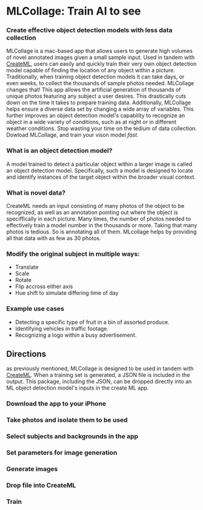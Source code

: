 # MLCollage: Train AI to see  
### Create effective object detection models with less data collection  
MLCollage is a mac-based app that allows users to generate high volumes of novel annotated images given a small sample input. 
Used in tandem with [CreateML](https://developer.apple.com/machine-learning/create-ml/), users can easily and quickly train their very own object detection model 
capable of finding the location of any object within a picture. Traditionally, when training object detection models it can take days, or even weeks, 
to collect the thousands of sample photos needed. MLCollage changes that! This app allows the artificial generation of thousands of unique photos featuring any subject a user desires. 
This drastically cuts down on the time it takes to prepare training data. Additionally, MLCollage helps ensure a diverse data set by changing a wide array of variables. 
This further improves an object detection model's capability to recognize an object in a wide variety of conditions, such as at night or in different weather conditions.
Stop wasting your time on the tedium of data collection. Dowload MLCollage, and train your vison model _fast_.

### What is an object detection model?
A model trained to detect a particular object within a larger image is called an object detection model. Specifically, such a model is designed to locate and identify instances of the target object within the broader visual context.

### What is novel data?  
CreateML needs an input consisting of many photos of the object to be recognized, as well as an annotation pointing 
out where the object is speciffically in each picture. Many times, the number of photos needed to effectively train a 
model number in the thousands or more. Taking that many photos is tedious. So is annotating all of them. MLcollage helps by 
providing all that data with as few as 30 photos. 

### Modify the original subject in multiple ways:
- Translate 
- Scale
- Rotate
- Flip accross either axis
- Hue shift to simulate differing time of day

### Example use cases
- Detecting a specific type of fruit in a bin of assorted produce.
- Identifying vehicles in traffic footage.
- Recognizing a logo within a busy advertisement.

## Directions
as previously mentioned, MLCollage is designed to be used in tandem with [CreateML](https://developer.apple.com/machine-learning/create-ml/). 
When a training set is generated, a JSON file is included in the output. This package, including the JSON, can be dropped directly into an ML object detection model's inputs in the create ML app.

### Download the app to your iPhone  

### Take photos and isolate them to be used

### Select subjects and backgrounds in the app  

### Set parameters for image generation  

### Generate images  

### Drop file into CreateML

### Train
